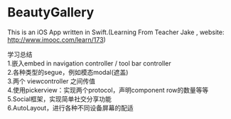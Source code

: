 # BeautyGallery
This is an iOS App written in Swift.(Learning From Teacher Jake , website: http://www.imooc.com/learn/173)

学习总结<br />
1.嵌入embed in navigation controller / tool bar controller<br />
2.各种类型的segue，例如模态modal(遮盖)<br />
3.两个 viewcontroller 之间传值<br />
4.使用pickerview：实现两个protocol，声明component row的数量等等<br />
5.Social框架，实现简单社交分享功能<br />
6.AutoLayout，进行各种不同设备屏幕的配适
